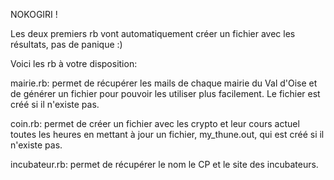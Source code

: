 NOKOGIRI !

Les deux premiers rb vont automatiquement créer un fichier avec les résultats, pas de panique :)

Voici les rb à votre disposition:

mairie.rb: permet de récupérer les mails de chaque mairie du Val d'Oise et de générer un fichier pour pouvoir les utiliser plus facilement. Le fichier est créé si il n'existe pas.

coin.rb: permet de créer un fichier avec les crypto et leur cours actuel toutes les heures en mettant à jour un fichier, my_thune.out, qui est créé si il n'existe pas.

incubateur.rb: permet de récupérer le nom le CP et le site des incubateurs.
